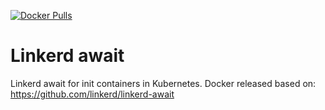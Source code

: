 [![Docker Pulls](https://img.shields.io/docker/pulls/gushcloud/linkerd-await?style=for-the-badge)](https://hub.docker.com/r/gushcloud/linkerd-await)

# Linkerd await
Linkerd await for init containers in Kubernetes. Docker released based on: https://github.com/linkerd/linkerd-await
